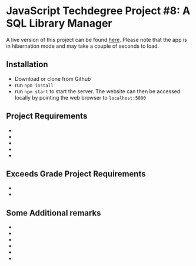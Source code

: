 # JavaScript Techdegree Project #8: A SQL Library Manager

A live version of this project can be found [here](https://rliess-restapi-school.herokuapp.com/). Please note that the app is in hibernation mode and may take a couple of seconds to load.  

## Installation

* Download or clone from Github
* run `npm install`
* run `npm start` to start the server. The website can then be accessed locally by pointing the web browser to `localhost:5000`

## Project Requirements

* 
* 
* 
* 
* 

## Exceeds Grade Project Requirements

* 
* 

## Some Additional remarks

* 
* 
* 
* 
* 
* 
